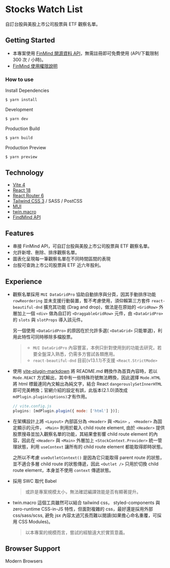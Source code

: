 # Stocks Watch List

自訂台股與美股上市公司股票與 ETF 觀察名單。

## Getting Started

- 本專案使用 [FinMind 開源資料 API](https://finmindtrade.com)，無需註冊即可免費使用 (API/下載限制 300 次 / 小時)。
- [FinMind 使用權限說明](https://finmindtrade.com/analysis/#/Sponsor/sponsor)

### How to use

Install Dependencies

```bash
$ yarn install
```

Development

```bash
$ yarn dev
```

Production Build

```bash
$ yarn build
```

Production Preview

```bash
$ yarn preview
```

## Technology

- [Vite 4](https://vitejs.dev/)
- [React 18](https://react.dev/reference/react)
- [React Router 6](https://reactrouter.com/)
- [Tailwind CSS 3](https://tailwindcss.com) / SASS / PostCSS
- [MUI](https://mui.com/)
- [twin.macro](https://www.npmjs.com/package/twin.macro)
- [FindMind API](https://finmindtrade.com/)

## Features

- 串接 FinMind API，可自訂台股與美股上市公司股票與 ETF 觀察名單。
- 允許新增、刪除、排序觀察名單。
- 圖表化呈現每一筆觀察名單在不同時間區間的表現
- 台股可查詢上市公司股票與 ETF 近六年股利。

## Experience

- 觀察名單採用 `MUI DataGridPro` 協助自動排序與分頁，因其手動排序功能 `rowReordering` 並未支援行動裝置，暫不考慮使用，須仰賴第三方套件 `react-beautiful-dnd` 擴充其功能 (Drag and drop)，做法是在原始的 `<GridRow>` 外層加上一個 `<div>` 做為自訂的 `<DraggableGridRow>` 元件，由 `<DataGridPro>` 的 `slots` 與 `slotProps` 導入該元件。

  另一個使用 `<DataGridPro>` 的原因在於允許多選( `<DataGrid>` 只能單選)，利用此特性可同時移除多檔股票。

  > - `MUI DataGridPro` 內容豐富，本例只針對使用到的功能去研究，若要全盤深入熟悉，仍需多方嘗試各類應用。
  > - `react-beautiful-dnd` 目前(v13.1.1)不支援 `<React.StrictMode>`

- 使用 [vite-plugin-markdown](https://github.com/hmsk/vite-plugin-markdown) 將 README.md 轉換作為首頁內容時，若以 `Mode.REACT` 方式輸出，其中有一些特殊符號無法轉換，因此選擇 `Mode.HTML` 將 html 標籤連同內文輸出為純文字，結合 React `dangerouslySetInnerHTML` 即可完美轉換；官網介紹的設定有誤，此版本(2.1.0)須改成 `mdPlugin.plugin(options)`才有作用。

  ```js
  // vite.config.js
  plugins: [mdPlugin.plugin({ mode: ['html'] })];
  ```

- 在架構設計上將 `<Layout>` 內部區分為 `<Header>` 與 `<Main>` ， `<Header>` 為固定顯示的元件， `<Main>` 則用於載入 child route element, 由於 `<Header>` 提供股票搜尋並加入觀察名單的功能，其結果會影響 child route element 的內容，因此在 `<Header>` 與 `<Main>` 外層加上 `<StockContext.Provider>` 統一管理狀態，利用 `useContext` 讓所有的 child route element 都能取得即時狀態。

  之所以不考慮 `useOutletContext()` 是因為它只能取得 parent route 的狀態，並不適合多層 child route 的狀態傳遞，因此 `<Outlet />` 只用於切換 child route element，本身並不使用 `context` 傳遞狀態。

- 採用 SWC 取代 Babel
  > 或許是專案規模太小，無法確認編譯效能是否有顯著提升。
- twin.macro 這個工具雖然可以結合 tailwind css， styled-components 與 zero-runtime CSS-in-JS 特性，但面對複雜的 css，最好還是採用外部 css/sass/scss, 避免 jsx 內容太過冗長而難以閱讀(如果擔心命名重覆，可採用 CSS Modules)。
  > 以本專案的規模而言，嘗試的經驗遠大於實質意義。

## Browser Support

Modern Browsers
